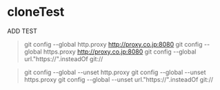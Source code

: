 # cloneTest
ADD TEST


> git config --global http.proxy http://proxy.co.jp:8080
> git config --global https.proxy http://proxy.co.jp:8080
> git config --global url."https://".insteadOf git://


> git config --global --unset http.proxy
> git config --global --unset https.proxy
> git config --global --unset url."https://".insteadOf git://


